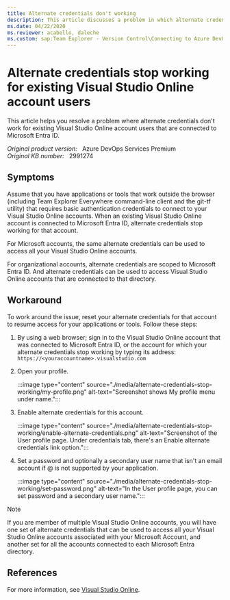 ```yaml
---
title: Alternate credentials don't working
description: This article discusses a problem in which alternate credentials stop working for existing Visual Studio Online account users after you connect to Microsoft Entra ID.
ms.date: 04/22/2020
ms.reviewer: acabello, daleche
ms.custom: sap:Team Explorer - Version Control\Connecting to Azure DevOps Services
---
```

# Alternate credentials stop working for existing Visual Studio Online account users

This article helps you resolve a problem where alternate credentials don't work for existing Visual Studio Online account users that are connected to Microsoft Entra ID.

_Original product version:_ &nbsp; Azure DevOps Services Premium  
_Original KB number:_ &nbsp; 2991274

## Symptoms

Assume that you have applications or tools that work outside the browser (including Team Explorer Everywhere command-line client and the git-tf utility) that requires basic authentication credentials to connect to your Visual Studio Online accounts. When an existing Visual Studio Online account is connected to Microsoft Entra ID, alternate credentials stop working for that account.

For Microsoft accounts, the same alternate credentials can be used to access all your Visual Studio Online accounts.

For organizational accounts, alternate credentials are scoped to Microsoft Entra ID. And alternate credentials can be used to access Visual Studio Online accounts that are connected to that directory.

## Workaround

To work around the issue, reset your alternate credentials for that account to resume access for your applications or tools. Follow these steps:

1. By using a web browser; sign in to the Visual Studio Online account that was connected to Microsoft Entra ID, or the account for which your alternate credentials stop working by typing its address:  
    `https://<youraccountname>.visualstudio.com`

2. Open your profile.

    :::image type="content" source="./media/alternate-credentials-stop-working/my-profile.png" alt-text="Screenshot shows My profile menu under name.":::

3. Enable alternate credentials for this account.

    :::image type="content" source="./media/alternate-credentials-stop-working/enable-alternate-credentials.png" alt-text="Screenshot of the User profile page. Under credentials tab, there's an Enable alternate credentials link option.":::

4. Set a password and optionally a secondary user name that isn't an email account if @ is not supported by your application.

    :::image type="content" source="./media/alternate-credentials-stop-working/set-password.png" alt-text="In the User profile page, you can set password and a secondary user name.":::

> [!NOTE]
> If you are member of multiple Visual Studio Online accounts, you will have one set of alternate credentials that can be used to access all your Visual Studio Online accounts associated with your Microsoft Account, and another set for all the accounts connected to each Microsoft Entra directory.

## References

For more information, see [Visual Studio Online](https://www.visualstudio.com/).

